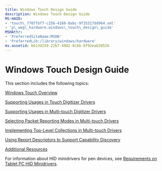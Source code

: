 ```yaml
---
title: Windows Touch Design Guide
description: Windows Touch Design Guide
MS-HAID:
- 'touch\_7707fbf7-c256-4168-8abc-9f35317dd964.xml'
- 'p\_weg\_hardware.windows\_touch\_design\_guide'
MSHAttr:
- 'PreferredSiteName:MSDN'
- 'PreferredLib:/library/windows/hardware'
ms.assetid: bb13d259-22b7-4982-8cbb-8f92eab3d526
---
```


# Windows Touch Design Guide


This section includes the following topics:

[Windows Touch Overview](windows-touch-overview.md)

[Supporting Usages in Touch Digitizer Drivers](supporting-usages-in-touch-digitizer-drivers.md)

[Supporting Usages in Multi-touch Digitizer Drivers](supporting-usages-in-multitouch-digitizer-drivers.md)

[Selecting Packet Reporting Modes in Multi-touch Drivers](selecting-packet-reporting-modes-in-multitouch-drivers.md)

[Implementing Top-Level Collections in Multi-touch Drivers](implementing-top-level-collections-in-multitouch-drivers.md)

[Using Report Descriptors to Support Capability Discovery](using-report-descriptors-to-support-capability-discovery.md)

[Additional Resources](additional-resources.md)

For information about HID minidrivers for pen devices, see [Requirements on Tablet PC HID Minidrivers](https://msdn.microsoft.com/library/windows/hardware/jj131709).

 

 






